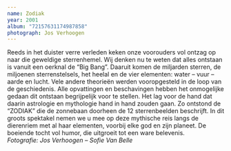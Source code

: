 ```yaml
---
name: Zodiak
year: 2001
album: "72157631174987858"
photograph: Jos Verhoogen
---
```

Reeds in het duister verre verleden keken onze voorouders vol ontzag op naar die geweldige sterrenhemel. Wij denken nu te weten dat alles ontstaan is vanuit een oerknal de “Big Bang”. Daaruit komen de miljarden sterren, de miljoenen sterrenstelsels, het heelal en de vier elementen: water – vuur – aarde en lucht. Vele andere theorieën werden vooropgesteld in de loop van de geschiedenis. Alle opvattingen en beschavingen hebben het onmogelijke gedaan dit ontstaan begrijpelijk voor te stellen. Het lag voor de hand dat daarin astrologie en mythologie hand in hand zouden gaan. Zo ontstond de “ZODIAK” die de zonnebaan doorheen de 12 sterrenbeelden beschrijft. In dit groots spektakel nemen we u mee op deze mythische reis langs de dierenriem met al haar elementen, voorbij elke god en zijn planeet. De boeiende tocht vol humor, die uitgroeit tot een ware belevenis.<br>*Fotografie: Jos Verhoogen – Sofie Van Belle*
